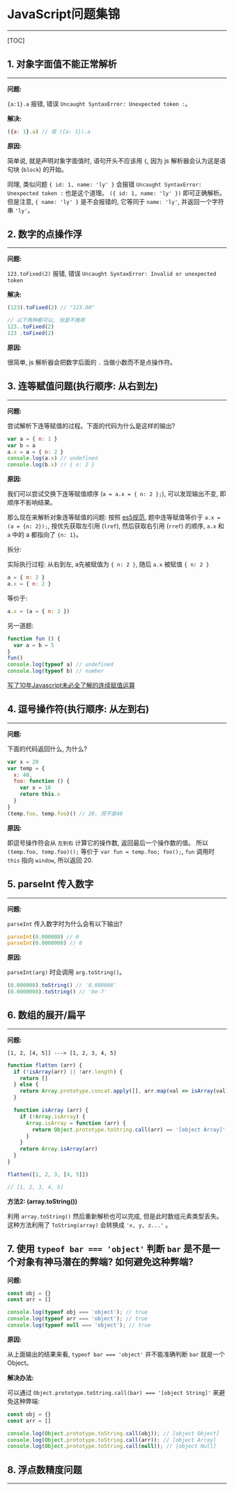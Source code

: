 # JavaScript问题集锦

---

[TOC]

## 1. 对象字面值不能正常解析

---

**问题:**

`{a:1}.a` 报错, 错误 `Uncaught SyntaxError: Unexpected token :`。

**解决:**

```javascript
({a: 1}.a) // 或 ({a: 1}).a
```

**原因:**

简单说, 就是声明对象字面值时, 语句开头不应该用 `{`, 因为 js 解析器会认为这是语句块 (`block`) 的开始。

同理, 类似问题 `{ id: 1, name: 'ly' }` 会报错 `Uncaught SyntaxError: Unexpected token :` 也是这个道理。
`({ id: 1, name: 'ly' })` 即可正确解析。但是注意, `{ name: 'ly' }` 是不会报错的, 它等同于 `name: 'ly'`, 并返回一个字符串 `'ly'`。

## 2. 数字的点操作浮

---

**问题:**

`123.toFixed(2)` 报错, 错误 `Uncaught SyntaxError: Invalid or unexpected token`

**解决:**

```javascript
(123).toFixed(2) // "123.00"

// 以下两种都可以, 但是不推荐
123..toFixed(2)
123 .toFixed(2)
```

**原因:**

很简单, js 解析器会把数字后面的 `.` 当做小数而不是点操作符。

## 3. 连等赋值问题(执行顺序: 从右到左)

---

**问题:**

尝试解析下连等赋值的过程。下面的代码为什么是这样的输出?

```javascript
var a = { n: 1 }
var b = a
a.x = a = { n: 2 }
console.log(a.x) // undefined
console.log(b.x) // { n: 2 }
```

**原因:**

我们可以尝试交换下连等赋值顺序 (`a = a.x = { n: 2 };`), 可以发现输出不变, 即顺序不影响结果。

那么现在来解析对象连等赋值的问题: 按照 [es5规范](https://es5.github.io/#x11.13), 题中连等赋值等价于 `a.x = (a = {n: 2});`, 按优先获取左引用 (`lref`),
然后获取右引用 (`rref`) 的顺序, `a.x` 和 `a` 中的 a 都指向了 `{n: 1}`。

拆分:

实际执行过程: 从右到左, a先被赋值为 `{ n: 2 }`, 随后 `a.x` 被赋值 `{ n: 2 }`

```javascript
a = { n: 2 }
a.x = { n: 2 }
```

等价于:

```javascript
a.x = (a = { n: 2 })
```

另一道题:

```javascript
function fun () {
  var a = b = 5
}
fun()
console.log(typeof a) // undefined
console.log(typeof b) // number
```

[写了10年Javascript未必全了解的连续赋值运算](http://yanhaijing.com/javascript/2012/04/05/javascript-continuous-assignment-operator/)

## 4. 逗号操作符(执行顺序: 从左到右)

---

**问题:**

下面的代码返回什么, 为什么?

```javascript
var x = 20
var temp = {
  x: 40,
  foo: function () {
    var x = 10
    return this.x
  }
}
(temp.foo, temp.foo)() // 20, 而不是40
```

**原因:**

即逗号操作符会从 `左到右` 计算它的操作数, 返回最后一个操作数的值。 所以 `(temp.foo, temp.foo)();` 等价于 `var fun = temp.foo; foo();`, `fun` 调用时 `this` 指向 `window`, 所以返回 20.

## 5. parseInt 传入数字

---

**问题:**

`parseInt` 传入数字时为什么会有以下输出?

```javascript
parseInt(0.000008) // 0
parseInt(0.0000008) // 8
```

**原因:**

`parseInt(arg)` 时会调用 `arg.toString()`。

```javascript
(0.000008).toString() // '0.000008'
(0.0000008).toString() // '8e-7'
```


## 6. 数组的展开/扁平

---

**问题:**

`[1, 2, [4, 5]] ---> [1, 2, 3, 4, 5]`

```javascript
function flatten (arr) {
  if (!isArray(arr) || !arr.length) {
    return []
  } else {
    return Array.prototype.concat.apply([], arr.map(val => isArray(val) ? flatten(val) : val))
  }

  function isArray (arr) {
    if (!Array.isArray) {
      Array.isArray = function (arr) {
        return Object.prototype.toString.call(arr) == '[object Array]'
      }
    }
    return Array.isArray(arr)
  }
}

flatten([1, 2, 3, [4, 5]])

// [1, 2, 3, 4, 5]
```

**方法2: (array.toString())**

利用 `array.toString()` 然后重新解析也可以完成, 但是此时数组元素类型丢失。这种方法利用了 `ToString(array)` 会转换成 `'x, y, z...'` 。

## 7. 使用 `typeof bar === 'object'` 判断 `bar` 是不是一个对象有神马潜在的弊端? 如何避免这种弊端?

**问题:**

```javascript
const obj = {}
const arr = []

console.log(typeof obj === 'object'); // true
console.log(typeof arr === 'object'); // true
console.log(typeof null === 'object'); // true
```

**原因:**

从上面输出的结果来看, `typeof bar === 'object'` 并不能准确判断 `bar` 就是一个 Object。

**解决办法:**

可以通过 `Object.prototype.toString.call(bar) === '[object String]'` 来避免这种弊端:

```javascript
const obj = {}
const arr = []

console.log(Object.prototype.toString.call(obj)); // [object Object]
console.log(Object.prototype.toString.call(arr)); // [object Array]
console.log(Object.prototype.toString.call(null)); // [object Null]
```

## 8. 浮点数精度问题

---
